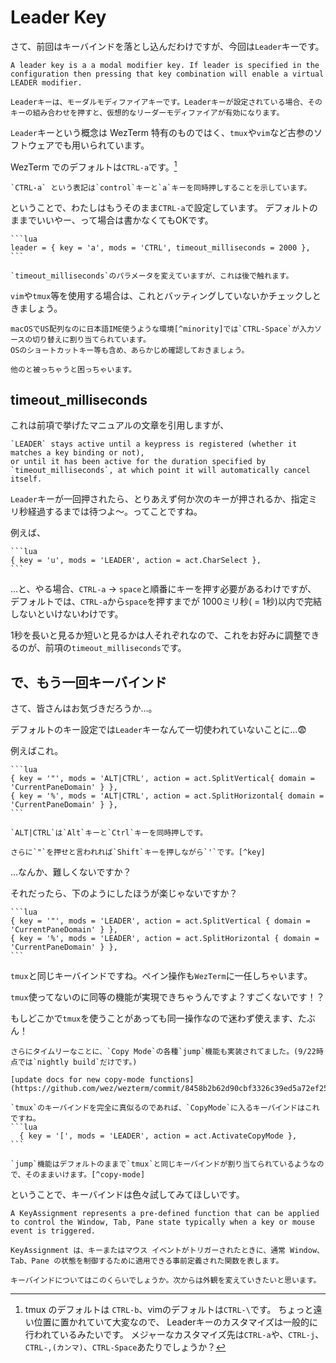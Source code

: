 # Leader Key
さて、前回はキーバインドを落とし込んだわけですが、今回は`Leader`キーです。

```admonish note title="[Key Binding - Wez's Terminal Emulator](https://wezfurlong.org/wezterm/config/keys.html#leader-key)"
A leader key is a a modal modifier key. If leader is specified in the configuration then pressing that key combination will enable a virtual LEADER modifier.

Leaderキーは、モーダルモディファイアキーです。Leaderキーが設定されている場合、そのキーの組み合わせを押すと、仮想的なリーダーモディファイアが有効になります。
```

`Leader`キーという概念は WezTerm 特有のものではく、`tmux`や`vim`など古参のソフトウェアでも用いられています。

WezTerm でのデフォルトは`CTRL-a`です。[^other]
```admonish info
`CTRL-a` という表記は`control`キーと`a`キーを同時押しすることを示しています。
```

ということで、わたしはもうそのまま`CTRL-a`で設定しています。
デフォルトのままでいいやー、って場合は書かなくてもOKです。

~~~admonish example title="wezterm.lua"
```lua
leader = { key = 'a', mods = 'CTRL', timeout_milliseconds = 2000 },
```
~~~

```admonish info
`timeout_milliseconds`のパラメータを変えていますが、これは後で触れます。
```

`vim`や`tmux`等を使用する場合は、これとバッティングしていないかチェックしときましょう。


```admonish warning
macOSでUS配列なのに日本語IME使うような環境[^minority]では`CTRL-Space`が入力ソースの切り替えに割り当てられています。
OSのショートカットキー等も含め、あらかじめ確認しておきましょう。

他のと被っちゃうと困っちゃいます。
```

## timeout_milliseconds

これは前項で挙げたマニュアルの文章を引用しますが、

```admonish note
`LEADER` stays active until a keypress is registered (whether it matches a key binding or not),
or until it has been active for the duration specified by `timeout_milliseconds`, at which point it will automatically cancel itself.
```

`Leader`キーが一回押されたら、とりあえず何か次のキーが押されるか、指定ミリ秒経過するまでは待つよ〜。ってことですね。

例えば、

~~~admonish example title="wezterm.lua"
```lua
{ key = 'u', mods = 'LEADER', action = act.CharSelect },
```
~~~

...と、やる場合、`CTRL-a` → `space`と順番にキーを押す必要があるわけですが、
デフォルトでは、`CTRL-a`から`space`を押すまでが 1000ミリ秒( = 1秒)以内で完結しないといけないわけです。

1秒を長いと見るか短いと見るかは人それぞれなので、これをお好みに調整できるのが、前項の`timeout_milliseconds`です。


## で、もう一回キーバインド

さて、皆さんはお気づきだろうか…。

デフォルトのキー設定では`Leader`キーなんて一切使われていないことに…😨

例えばこれ。

~~~admonish info title="Default KeyBinds"
```lua
{ key = '"', mods = 'ALT|CTRL', action = act.SplitVertical{ domain =  'CurrentPaneDomain' } },
{ key = '%', mods = 'ALT|CTRL', action = act.SplitHorizontal{ domain =  'CurrentPaneDomain' } },
```
~~~
```admonish note
`ALT|CTRL`は`Alt`キーと`Ctrl`キーを同時押しです。

さらに`"`を押せと言われれば`Shift`キーを押しながら`'`です。[^key]
```
…なんか、難しくないですか？

それだったら、下のようにしたほうが楽じゃないですか？

~~~admonish example title="keybinds.lua"
```lua
{ key = '"', mods = 'LEADER', action = act.SplitVertical { domain = 'CurrentPaneDomain' } },
{ key = '%', mods = 'LEADER', action = act.SplitHorizontal { domain = 'CurrentPaneDomain' } },
```
~~~

`tmux`と同じキーバインドですね。ペイン操作も`WezTerm`に一任しちゃいます。

`tmux`使ってないのに同等の機能が実現できちゃうんですよ？すごくないです！？

もしどこかで`tmux`を使うことがあっても同一操作なので迷わず使えます、たぶん！

~~~admonish info
さらにタイムリーなことに、`Copy Mode`の各種`jump`機能も実装されてました。(9/22時点では`nightly build`だけです。)

[update docs for new copy-mode functions](https://github.com/wez/wezterm/commit/8458b2b62d90cbf3326c39ed5a72ef256588ebe3)

`tmux`のキーバインドを完全に真似るのであれば、`CopyMode`に入るキーバインドはこれですね。
```lua
  { key = '[', mods = 'LEADER', action = act.ActivateCopyMode },
```

`jump`機能はデフォルトのままで`tmux`と同じキーバインドが割り当てられているようなので、そのままいけます。[^copy-mode]
~~~

ということで、キーバインドは色々試してみてほしいです。

```admonish info title="[enum: KeyAssignment - Wez's Terminal Emulator](https://wezfurlong.org/wezterm/config/lua/keyassignment/index.html)"
A KeyAssignment represents a pre-defined function that can be applied to control the Window, Tab, Pane state typically when a key or mouse event is triggered.

KeyAssignment は、キーまたはマウス イベントがトリガーされたときに、通常 Window、Tab、Pane の状態を制御するために適用できる事前定義された関数を表します。
```

```admonish success
キーバインドについてはこのくらいでしょうか。次からは外観を変えていきたいと思います。
```

[^other]: tmux のデフォルトは `CTRL-b`、vimのデフォルトは`CTRL-\`です。
ちょっと遠い位置に置かれていて大変なので、 Leaderキーのカスタマイズは一般的に行われているみたいです。
メジャーなカスタマイズ先は`CTRL-a`や、`CTRL-j`、`CTRL-,(カンマ)`、`CTRL-Space`あたりでしょうか？

[^minority]: 色んな意味で少数派なんですけどね。わたしもこの環境です。

[^key]: USキーボードの場合。

[^copy-mode]:`3.5 Keybind`で「いや、自分のキーバインドに切り替えたじゃないかー！」と思われた方、ごもっともです。実は`copy-mode`のキーバインドには触れていませんでした。
ちょっとこの辺、複雑ですよね...。また今度改編します...。
